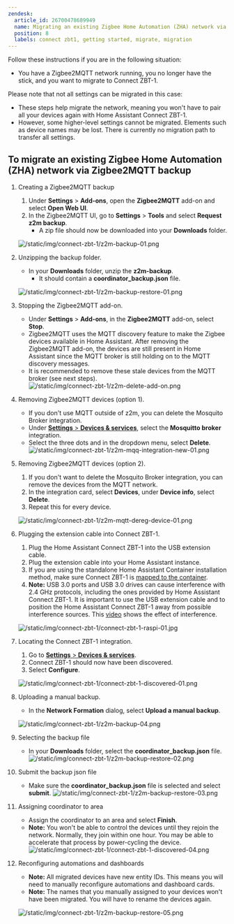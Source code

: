 ```yaml
---
zendesk:
  article_id: 26700478689949
  name: Migrating an existing Zigbee Home Automation (ZHA) network via Zigbee2MQTT backup
  position: 8
  labels: connect zbt1, getting started, migrate, migration
---
```



Follow these instructions if you are in the following situation:

- You have a Zigbee2MQTT network running, you no longer have the stick, and you want to migrate to Connect ZBT-1.

Please note that not all settings can be migrated in this case:

- These steps help migrate the network, meaning you won't have to pair all your devices again with Home Assistant Connect ZBT-1.
- However, some higher-level settings cannot be migrated. Elements such as device names may be lost. There is currently no migration path to transfer all settings.

## To migrate an existing Zigbee Home Automation (ZHA) network via Zigbee2MQTT backup

1. Creating a Zigbee2MQTT backup
   1. Under **Settings** > **Add-ons**, open the **Zigbee2MQTT** add-on and select **Open Web UI**.
   2. In the Zigbee2MQTT UI, go to **Settings** > **Tools** and select **Request z2m backup**.
      - A zip file should now be downloaded into your **Downloads** folder.

   ![/static/img/connect-zbt-1/z2m-backup-01.png](/static/img/connect-zbt-1/z2m-backup-01.png)

2. Unzipping the backup folder.
   - In your **Downloads** folder, unzip the **z2m-backup**.
     - It should contain a **coordinator_backup.json** file.

   ![/static/img/connect-zbt-1/z2m-backup-restore-01.png](/static/img/connect-zbt-1/z2m-backup-restore-01.png)

3. Stopping the Zigbee2MQTT add-on.
   - Under **Settings** > **Add-ons**, in the **Zigbee2MQTT** add-on, select **Stop**.
   - Zigbee2MQTT uses the MQTT discovery feature to make the Zigbee devices available in Home Assistant. After removing the Zigbee2MQTT add-on, the devices are still present in Home Assistant since the MQTT broker is still holding on to the MQTT discovery messages.
   - It is recommended to remove these stale devices from the MQTT broker (see next steps).
   ![/static/img/connect-zbt-1/z2m-delete-add-on.png](/static/img/connect-zbt-1/z2m-delete-add-on.png)

4. Removing Zigbee2MQTT devices (option 1).
   - If you don't use MQTT outside of z2m, you can delete the Mosquito Broker integration.
   - Under [**Settings** > **Devices & services**](https://my.home-assistant.io/redirect/integrations/), select the **Mosquitto broker** integration.
   - Select the three dots and in the dropdown menu, select **Delete**.
   ![/static/img/connect-zbt-1/z2m-mqq-integration-new-01.png](/static/img/connect-zbt-1/z2m-mqq-integration-new-01.png)

5. Removing Zigbee2MQTT devices (option 2).
   1. If you don't want to delete the Mosquito Broker integration, you can remove the devices from the MQTT network.
   2. In the integration card, select **Devices**, under **Device info**, select **Delete**.
   3. Repeat this for every device.

   ![/static/img/connect-zbt-1/z2m-mqtt-dereg-device-01.png](/static/img/connect-zbt-1/z2m-mqtt-dereg-device-01.png)

6. Plugging the extension cable into Connect ZBT-1.
   1. Plug the Home Assistant Connect ZBT-1 into the USB extension cable.
   2. Plug the extension cable into your Home Assistant instance.
   3. If you are using the standalone Home Assistant Container installation method, make sure Connect ZBT-1 is [mapped to the container](https://www.home-assistant.io/installation/linux#exposing-devices).
   4.  **Note:** USB 3.0 ports and USB 3.0 drives can cause interference with 2.4 GHz protocols, including the ones provided by Home Assistant Connect ZBT-1. It is important to use the USB extension cable and to position the Home Assistant Connect ZBT-1 away from possible interference sources.
    This [video](/connectivity) shows the effect of interference.

   ![/static/img/connect-zbt-1/connect-zbt-1-raspi-01.jpg](/static/img/connect-zbt-1/connect-zbt-1-raspi-01.jpg)

7. Locating the Connect ZBT-1 integration.
   1. Go to [**Settings** > **Devices & services**](https://my.home-assistant.io/redirect/integrations/).
   2. Connect ZBT-1 should now have been discovered.
   3. Select **Configure**.

   ![/static/img/connect-zbt-1/connect-zbt-1-discovered-01.png](/static/img/connect-zbt-1/connect-zbt-1-discovered-01.png)

8. Uploading a manual backup.
   - In the **Network Formation** dialog, select **Upload a manual backup**.

   ![/static/img/connect-zbt-1/z2m-backup-04.png](/static/img/connect-zbt-1/z2m-backup-04.png)

9. Selecting the backup file
   - In your **Downloads** folder, select the **coordinator_backup.json** file.
   ![/static/img/connect-zbt-1/z2m-backup-restore-02.png](/static/img/connect-zbt-1/z2m-backup-restore-02.png)

10. Submit the backup json file
    - Make sure the **coordinator_backup.json** file is selected and select **submit**.
    ![/static/img/connect-zbt-1/z2m-backup-restore-03.png](/static/img/connect-zbt-1/z2m-backup-restore-03.png)

11. Assigning coordinator to area
    - Assign the coordinator to an area and select **Finish**.
    - **Note:** You won't be able to control the devices until they rejoin the network. Normally, they join within one hour. You may be able to accelerate that process by power-cycling the device.
    ![/static/img/connect-zbt-1/connect-zbt-1-discovered-04.png](/static/img/connect-zbt-1/connect-zbt-1-discovered-04.png)

12. Reconfiguring automations and dashboards
    - **Note:** All migrated devices have new entity IDs. This means you will need to manually reconfigure automations and dashboard cards.
    - **Note:** The names that you manually assigned to your devices won't have been migrated. You will have to rename the devices again.

    ![/static/img/connect-zbt-1/z2m-backup-restore-05.png](/static/img/connect-zbt-1/z2m-backup-restore-05.png)
